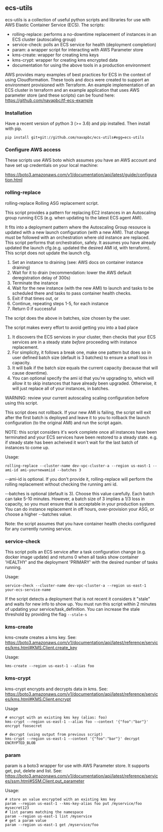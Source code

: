 ## ecs-utils

ecs-utils is a collection of useful python scripts and libraries for use with AWS Elastic Container Service (ECS). The scripts:
- rolling-replace: performs a no-downtime replacement of instances in an ECS cluster (autoscaling group)
- service-check: polls an ECS service for health (deployment completion)
- param: a wrapper script for interacting with AWS Parameter store
- kms-create: wrapper for creating kms keys
- kms-crypt: wrapper for creating kms encrypted data
- documentation for using the above tools in a production environment

AWS provides many examples of best practices for ECS in the context of using Cloudformation. These tools and docs were created to support an environment provisioned with Terraform. An example implementation of an ECS cluster in terraform and an example application that uses AWS parameter store (and these scripts) can be found here: https://github.com/navapbc/tf-ecs-example

### Installation

Have a recent version of python 3 (>= 3.6) and pip installed. Then install with pip.

```
pip install git+git://github.com/navapbc/ecs-utils#egg=ecs-utils
```

### Configure AWS access

These scripts use AWS boto which assumes you have an AWS account and have set up credentials on your local machine:

https://boto3.amazonaws.com/v1/documentation/api/latest/guide/configuration.html

### rolling-replace

rolling-replace Rolling ASG replacement script.

This script provides a pattern for replacing EC2 instances in an Autoscaling
group running ECS (e.g. when updating to the latest ECS agent AMI).

It fits into a deployment pattern where the Autoscaling Group resource is updated with a new launch configuration (with a new AMI). That change must be followed with an orchestration where old instance are replaced. This script performs that orchestration, safely. It assumes you have already updated the launch cfg.(e.g. updated the desired AMI id, with terraform). This script does not update the launch cfg.

1. Set an instance to draining (see: AWS docs on container instance draining)
2. Wait for it to drain
   (recommendation: lower the AWS default deregistration delay of 300s)
3. Terminate the instance
4. Wait for the new instance (with the new AMI) to launch and tasks to
   be scheduled there and tasks to pass container health checks.
5. Exit if that times out, or
6. Continue, repeating steps 1-5, for each instance
7. Return 0 if successful

The script does the above in batches, size chosen by the user.

The script makes every effort to avoid getting you into a bad place
1. It discovers the ECS services in your cluster, then checks that your ECS services are in a steady state *before* proceeding with instance replacement.
2. For simplicity, it follows a break one, make one pattern but does so in user defined batch size (default is 3 batches) to ensure a small loss in capacity.
3. It will balk if the batch size equals the current capacity
(because that will cause downtime).
4. You can optional specify the ami id that you're upgrading to, which will allow it to skip instances that have already been upgraded. Otherwise, it will just replace all of your instances, in batches.

WARNING: review your current autoscaling scaling configuration before using this script.

This script does not rollback. If your new AMI is failing, the script will exit after the first batch is deployed and leave it to you to rollback the launch configuration (to the original AMI) and run the script again.

NOTE: this script considers it's work complete once all instances have been terminated and your ECS services have been restored to a steady state.  e.g. if steady state has been acheived it won't wait for the last batch of instances to come up.

Usage:
```
rolling-replace --cluster-name dev-vpc-cluster-a --region us-east-1 --ami-id ami-yournewamiid --batches 3
```

--ami-id is optional. If you don't provide it, rolling-replace will perform the rolling replacement without checking the running ami id.

--batches is optional (default is 3). Choose this value carefully. Each batch can take 5-10 minutes. However, a batch size of 3 implies a 1/3 loss in capacity, so you must ensure that is acceptable in your production system. You can do instance replacement in off hours, over-provision your ASG, or choose a higher --batches value.

Note: the script assumes that you have container health checks configured for any currently running service.

### service-check

This script polls an ECS service after a task configuration change (e.g. docker image update) and returns 0 when all tasks show container 'HEALTHY' and the deployment 'PRIMARY' with the desired number of tasks running.

Usage:
```
service-check --cluster-name dev-vpc-cluster-a --region us-east-1 your-ecs-service-name
```

If the script detects a deployment that is not recent it considers it "stale" and waits for new info to show up. You must run this script within 2 minutes of updating your service/task_definition. You can increase the stale threshold by providing the flag ```--stale-s```

### kms-create

kms-create creates a kms key. See: https://boto3.amazonaws.com/v1/documentation/api/latest/reference/services/kms.html#KMS.Client.create_key

Usage:
```
kms-create --region us-east-1 --alias foo
```

### kms-crypt

kms-crypt encrypts and decrypts data in kms. See: https://boto3.amazonaws.com/v1/documentation/api/latest/reference/services/kms.html#KMS.Client.encrypt

Usage
```
# encrypt with an existing kms key (alias: foo)
kms-crypt --region us-east-1 --alias foo --context '{"foo":"bar"}' encrypt foosecret

# decrypt (using output from previous script)
kms-crypt --region us-east-1 --context '{"foo":"bar"}' decrypt ENCRYPTED_BLOB
```

### param

param is a boto3 wrapper for use with AWS Parameter store. It supports get, put, delete and list. See: https://boto3.amazonaws.com/v1/documentation/api/latest/reference/services/ssm.html#SSM.Client.put_parameter

Usage:
```
# store an value encrypted with an existing kms key
param --region us-east-1 --kms-key-alias foo put /myservice/foo mysecret123
# list params matching the namespace
param --region us-east-1 list /myservice
# get a param value
param --region us-east-1 get /myservice/foo
```

